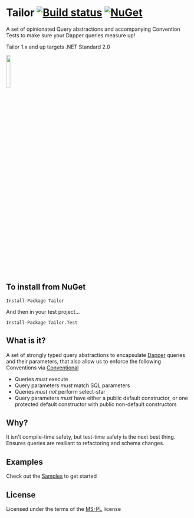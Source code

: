 Tailor [![Build status](https://ci.appveyor.com/api/projects/status/e3pxi66m30owoekw?svg=true)](https://ci.appveyor.com/project/andrewabest/tailor) [![NuGet](https://img.shields.io/nuget/v/Tailor.svg)](Tailor)
============
A set of opinionated Query abstractions and accompanying Convention Tests to make sure your Dapper queries measure up!

Tailor 1.x and up targets .NET Standard 2.0

<img src="https://raw.github.com/andrewabest/Tailor/master/suit.png" width="15%">

## To install from NuGet

    Install-Package Tailor

And then in your test project...

    Install-Package Tailor.Test

## What is it?

A set of strongly typed query abstractions to encapsulate [Dapper](https://github.com/StackExchange/Dapper) queries and their parameters, that also allow us to enforce the following Conventions via [Conventional](https://github.com/andrewabest/Conventional)

* Queries *must* execute
* Query parameters *must* match SQL parameters
* Queries *must not* perform select-star
* Query parameters *must* have either a public default constructor, or one protected default constructor with public non-default constructors

## Why?

It isn't compile-time safety, but test-time safety is the next best thing. Ensures queries are resiliant to refactoring and schema changes.

## Examples

Check out the [Samples](https://github.com/andrewabest/Tailor/tree/master/Tailor.Tests/Sample) to get started

## License

Licensed under the terms of the [MS-PL](https://opensource.org/licenses/MS-PL) license
